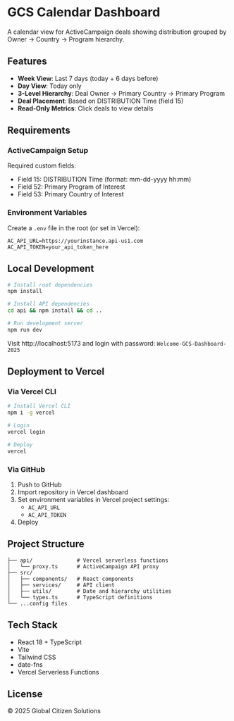 # GCS Calendar Dashboard

A calendar view for ActiveCampaign deals showing distribution grouped by Owner → Country → Program hierarchy.

## Features

- **Week View**: Last 7 days (today + 6 days before)
- **Day View**: Today only
- **3-Level Hierarchy**: Deal Owner → Primary Country → Primary Program
- **Deal Placement**: Based on DISTRIBUTION Time (field 15)
- **Read-Only Metrics**: Click deals to view details

## Requirements

### ActiveCampaign Setup

Required custom fields:
- Field 15: DISTRIBUTION Time (format: mm-dd-yyyy hh:mm)
- Field 52: Primary Program of Interest
- Field 53: Primary Country of Interest

### Environment Variables

Create a `.env` file in the root (or set in Vercel):
```
AC_API_URL=https://yourinstance.api-us1.com
AC_API_TOKEN=your_api_token_here
```

## Local Development
```bash
# Install root dependencies
npm install

# Install API dependencies
cd api && npm install && cd ..

# Run development server
npm run dev
```

Visit http://localhost:5173 and login with password: `Welcome-GCS-Dashboard-2025`

## Deployment to Vercel

### Via Vercel CLI
```bash
# Install Vercel CLI
npm i -g vercel

# Login
vercel login

# Deploy
vercel
```

### Via GitHub

1. Push to GitHub
2. Import repository in Vercel dashboard
3. Set environment variables in Vercel project settings:
   - `AC_API_URL`
   - `AC_API_TOKEN`
4. Deploy

## Project Structure
```
├── api/              # Vercel serverless functions
│   └── proxy.ts      # ActiveCampaign API proxy
├── src/
│   ├── components/   # React components
│   ├── services/     # API client
│   ├── utils/        # Date and hierarchy utilities
│   └── types.ts      # TypeScript definitions
└── ...config files
```

## Tech Stack

- React 18 + TypeScript
- Vite
- Tailwind CSS
- date-fns
- Vercel Serverless Functions

## License

© 2025 Global Citizen Solutions